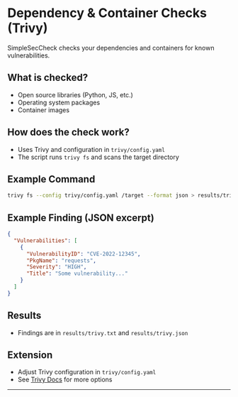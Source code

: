 # Dependency & Container Checks (Trivy)

SimpleSecCheck checks your dependencies and containers for known vulnerabilities.

## What is checked?
- Open source libraries (Python, JS, etc.)
- Operating system packages
- Container images

## How does the check work?
- Uses Trivy and configuration in `trivy/config.yaml`
- The script runs `trivy fs` and scans the target directory

## Example Command
```sh
trivy fs --config trivy/config.yaml /target --format json > results/trivy.json
```

## Example Finding (JSON excerpt)
```json
{
  "Vulnerabilities": [
    {
      "VulnerabilityID": "CVE-2022-12345",
      "PkgName": "requests",
      "Severity": "HIGH",
      "Title": "Some vulnerability..."
    }
  ]
}
```

## Results
- Findings are in `results/trivy.txt` and `results/trivy.json`

## Extension
- Adjust Trivy configuration in `trivy/config.yaml`
- See [Trivy Docs](https://aquasecurity.github.io/trivy/latest/docs/) for more options

---
